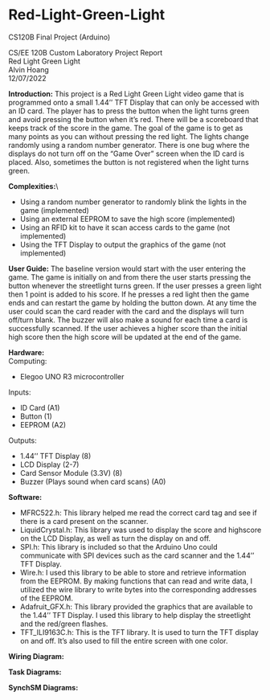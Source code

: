 # Red-Light-Green-Light
CS120B Final Project (Arduino)

CS/EE 120B Custom Laboratory Project Report \
Red Light Green Light \
Alvin Hoang \
12/07/2022 

**Introduction:**
This project is a Red Light Green Light video game that is programmed onto a small 1.44’’ TFT Display that can only be accessed with an ID card. The player has to press the button when the light turns green and avoid pressing the button when it’s red. There will be a scoreboard that keeps track of the score in the game. The goal of the game is to get as many points as you can without pressing the red light. The lights change randomly using a random number generator. There is one bug where the displays do not turn off on the “Game Over” screen when the ID card is placed. Also, sometimes the button is not registered when the light turns green. 

**Complexities:**\
* Using a random number generator to randomly blink the lights in the game (implemented)
* Using an external EEPROM to save the high score (implemented)
* Using an RFID kit to have it scan access cards to the game (not implemented)
* Using the TFT Display to output the graphics of the game (not implemented)

**User Guide:**
The baseline version would start with the user entering the game. The game is initially on and from there the user starts pressing the button whenever the streetlight turns green. If the user presses a green light then 1 point is added to his score. If he presses a red light then the game ends and can restart the game by holding the button down. At any time the user could scan the card reader with the card and the displays will turn off/turn blank. The buzzer will also make a sound for each time a card is successfully scanned. If the user achieves a higher score than the initial high score then the high score will be updated at the end of the game.  

**Hardware:** \
Computing: 
* Elegoo UNO R3 microcontroller 

Inputs: 
* ID Card (A1) 
* Button (1)
* EEPROM (A2)

Outputs:
* 1.44’’ TFT Display (8)
* LCD Display (2-7)
* Card Sensor Module (3.3V) (8)
* Buzzer (Plays sound when card scans) (A0)

**Software:**
* MFRC522.h: This library helped me read the correct card tag and see if there is a card present on the scanner.
* LiquidCrystal.h: This library was used to display the score and highscore on the LCD Display, as well as turn the display on and off.
* SPI.h: This library is included so that the Arduino Uno could communicate with SPI devices such as the card scanner and the 1.44’’ TFT Display.
* Wire.h: I used this library to be able to store and retrieve information from the EEPROM. By making functions that can read and write data, I utilized the wire library to write bytes into the corresponding addresses of the EEPROM.
* Adafruit_GFX.h: This library provided the graphics that are available to the 1.44’’ TFT Display. I used this library to help display the streetlight and the red/green flashes.
* TFT_ILI9163C.h: This is the TFT library. It is used to turn the TFT display on and off. It’s also used to fill the entire screen with one color.

**Wiring Diagram:**

**Task Diagrams:**

**SynchSM Diagrams:**

